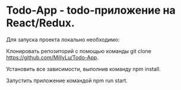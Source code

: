 # Todo-App - todo-приложение на React/Redux.

Для запуска проекта локально необходимо:

Клонировать репозиторий с помощью команды git clone https://github.com/MillyLu/Todo-App.

Установить все зависимости, выполнив команду npm install.

Запустить приложение командой npm run start.
